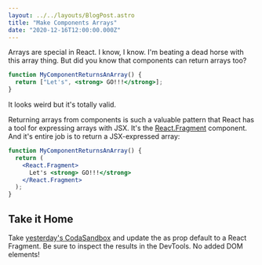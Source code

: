 ```yaml
---
layout: ../../layouts/BlogPost.astro
title: "Make Components Arrays"
date: "2020-12-16T12:00:00.000Z"
---
```


Arrays are special in React.
I know, I know. I'm beating a dead horse with this array thing. But did you know that components can return arrays too?

```jsx
function MyComponentReturnsAnArray() {
  return ["Let's", <strong> GO!!!</strong>];
}
```

It looks weird but it's totally valid.

Returning arrays from components is such a valuable pattern that React has a tool for expressing arrays with JSX. It's the [React.Fragment](https://reactjs.org/docs/fragments.html#gatsby-focus-wrapper) component. And it's entire job is to return a JSX-expressed array:

```jsx
function MyComponentReturnsAnArray() {
  return (
    <React.Fragment>
      Let's <strong> GO!!!</strong>
    </React.Fragment>
  );
}
```

## Take it Home

Take [yesterday's CodaSandbox](https://codesandbox.io/s/as-prop-step-3-fbo7y) and update the as prop default to a React Fragment. Be sure to inspect the results in the DevTools. No added DOM elements!
